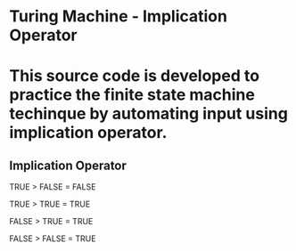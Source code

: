 <h1>Turing Machine - Implication Operator<h1>

This source code is developed to practice the finite state machine techinque by automating input using implication operator.

<h2>Implication Operator</h2>

<p> TRUE > FALSE = FALSE <p>
<p> TRUE > TRUE = TRUE <p>
<p> FALSE > TRUE = TRUE <p>
<p> FALSE > FALSE = TRUE <p>
